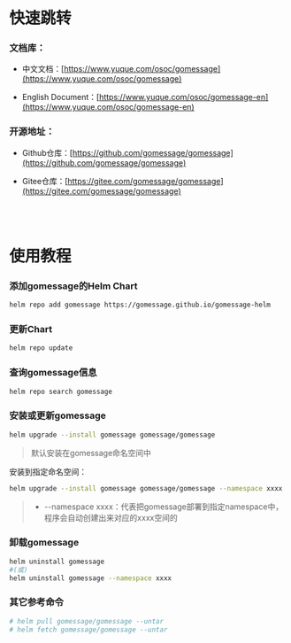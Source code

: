 # 快速跳转

### 文档库：
 
- 中文文档：[https://www.yuque.com/osoc/gomessage](https://www.yuque.com/osoc/gomessage)

- English Document：[https://www.yuque.com/osoc/gomessage-en](https://www.yuque.com/osoc/gomessage-en)

### 开源地址：

- Github仓库：[https://github.com/gomessage/gomessage](https://github.com/gomessage/gomessage)

- Gitee仓库：[https://gitee.com/gomessage/gomessage](https://gitee.com/gomessage/gomessage)


<br><br>


# 使用教程

### 添加gomessage的Helm Chart
```bash
helm repo add gomessage https://gomessage.github.io/gomessage-helm
```

### 更新Chart
```bash
helm repo update
```

### 查询gomessage信息
```bash
helm repo search gomessage
```

### 安装或更新gomessage
```bash
helm upgrade --install gomessage gomessage/gomessage
```
> 默认安装在gomessage命名空间中

安装到指定命名空间：
```bash
helm upgrade --install gomessage gomessage/gomessage --namespace xxxx
```
> - --namespace xxxx：代表把gomessage部署到指定namespace中，程序会自动创建出来对应的xxxx空间的

### 卸载gomessage
```bash
helm uninstall gomessage
#(或)
helm uninstall gomessage --namespace xxxx
```


### 其它参考命令
```bash
# helm pull gomessage/gomessage --untar
# helm fetch gomessage/gomessage --untar
```

